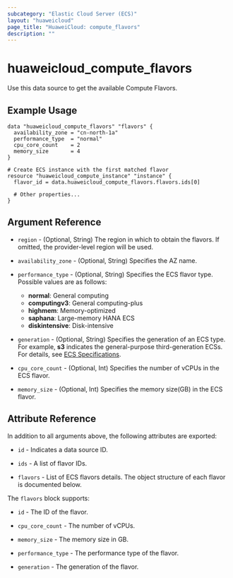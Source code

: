 ```yaml
---
subcategory: "Elastic Cloud Server (ECS)"
layout: "huaweicloud"
page_title: "HuaweiCloud: compute_flavors"
description: ""
---
```


# huaweicloud_compute_flavors

Use this data source to get the available Compute Flavors.

## Example Usage

```hcl
data "huaweicloud_compute_flavors" "flavors" {
  availability_zone = "cn-north-1a"
  performance_type  = "normal"
  cpu_core_count    = 2
  memory_size       = 4
}

# Create ECS instance with the first matched flavor
resource "huaweicloud_compute_instance" "instance" {
  flavor_id = data.huaweicloud_compute_flavors.flavors.ids[0]

  # Other properties...
}
```

## Argument Reference

* `region` - (Optional, String) The region in which to obtain the flavors.
  If omitted, the provider-level region will be used.

* `availability_zone` - (Optional, String) Specifies the AZ name.

* `performance_type` - (Optional, String) Specifies the ECS flavor type. Possible values are as follows:
  + **normal**: General computing
  + **computingv3**: General computing-plus
  + **highmem**: Memory-optimized
  + **saphana**: Large-memory HANA ECS
  + **diskintensive**: Disk-intensive

* `generation` - (Optional, String) Specifies the generation of an ECS type. For example, **s3** indicates
  the general-purpose third-generation ECSs. For details, see
  [ECS Specifications](https://support.huaweicloud.com/intl/en-us/productdesc-ecs/ecs_01_0014.html).

* `cpu_core_count` - (Optional, Int) Specifies the number of vCPUs in the ECS flavor.

* `memory_size` - (Optional, Int) Specifies the memory size(GB) in the ECS flavor.

## Attribute Reference

In addition to all arguments above, the following attributes are exported:

* `id` - Indicates a data source ID.

* `ids` - A list of flavor IDs.

* `flavors` - List of ECS flavors details. The object structure of each flavor is documented below.

The `flavors` block supports:

* `id` - The ID of the flavor.

* `cpu_core_count` - The number of vCPUs.

* `memory_size` - The memory size in GB.

* `performance_type` - The performance type of the flavor.

* `generation` - The generation of the flavor.
